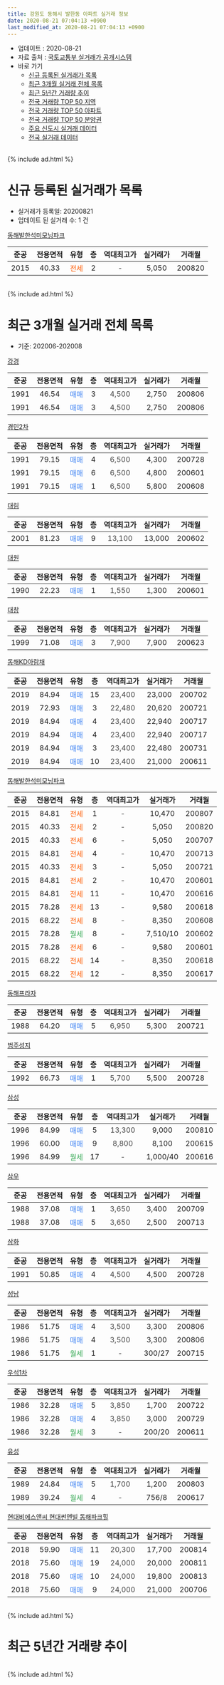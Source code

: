```yaml
---
title: 강원도 동해시 발한동 아파트 실거래 정보
date: 2020-08-21 07:04:13 +0900
last_modified_at: 2020-08-21 07:04:13 +0900
---
```


* 업데이트 : 2020-08-21
* 자료 출처 : [국토교통부 실거래가 공개시스템](http://rt.molit.go.kr)
* 바로 가기
    * [신규 등록된 실거래가 목록](#신규-등록된-실거래가-목록)
    * [최근 3개월 실거래 전체 목록](#최근-3개월-실거래-전체-목록)
    * [최근 5년간 거래량 추이](#최근-5년간-거래량-추이)
    * [전국 거래량 TOP 50 지역](https://inasie.github.io/apt-trade-info/최근-3개월-전국에서-가장-거래가-많이-발생한-지역)
    * [전국 거래량 TOP 50 아파트](https://inasie.github.io/apt-trade-info/최근-3개월-전국에서-가장-거래가-많이-발생한-아파트)
    * [전국 거래량 TOP 50 분양권](https://inasie.github.io/apt-trade-info/최근-3개월-전국에서-가장-거래가-많이-발생한-분양권)
    * [주요 신도시 실거래 데이터](https://inasie.github.io/apt-trade-info/주요-신도시)
    * [전국 실거래 데이터](https://inasie.github.io/apt-trade-info/전국)
<br>
{% include ad.html %}
<br>

# 신규 등록된 실거래가 목록
* 실거래가 등록일: 20200821
* 업데이트 된 실거래 수: 1 건


[동해발한석미모닝파크](https://search.naver.com/search.naver?query=%EA%B0%95%EC%9B%90%EB%8F%84+%EB%8F%99%ED%95%B4%EC%8B%9C+%EB%B0%9C%ED%95%9C%EB%8F%99+%EB%8F%99%ED%95%B4%EB%B0%9C%ED%95%9C%EC%84%9D%EB%AF%B8%EB%AA%A8%EB%8B%9D%ED%8C%8C%ED%81%AC)

|준공|전용면적|유형|층|역대최고가|실거래가|거래월|
|:---:|:---:|:---:|:---:|:---:|:---:|:---:|
|2015|40.33|<span style="color:#ff5a00">전세</span>|2|<span style="color:#444444">-</span>|5,050|200820|


<br>
{% include ad.html %}
<br>

# 최근 3개월 실거래 전체 목록
* 기준: 202006-202008


[강경](https://search.naver.com/search.naver?query=%EA%B0%95%EC%9B%90%EB%8F%84+%EB%8F%99%ED%95%B4%EC%8B%9C+%EB%B0%9C%ED%95%9C%EB%8F%99+%EA%B0%95%EA%B2%BD)

|준공|전용면적|유형|층|역대최고가|실거래가|거래월|
|:---:|:---:|:---:|:---:|:---:|:---:|:---:|
|1991|46.54|<span style="color:#4285f3">매매</span>|3|<span style="color:#444444">4,500</span>|2,750|200806|
|1991|46.54|<span style="color:#4285f3">매매</span>|3|<span style="color:#444444">4,500</span>|2,750|200806|

[경민2차](https://search.naver.com/search.naver?query=%EA%B0%95%EC%9B%90%EB%8F%84+%EB%8F%99%ED%95%B4%EC%8B%9C+%EB%B0%9C%ED%95%9C%EB%8F%99+%EA%B2%BD%EB%AF%BC2%EC%B0%A8)

|준공|전용면적|유형|층|역대최고가|실거래가|거래월|
|:---:|:---:|:---:|:---:|:---:|:---:|:---:|
|1991|79.15|<span style="color:#4285f3">매매</span>|4|<span style="color:#444444">6,500</span>|4,300|200728|
|1991|79.15|<span style="color:#4285f3">매매</span>|6|<span style="color:#444444">6,500</span>|4,800|200601|
|1991|79.15|<span style="color:#4285f3">매매</span>|1|<span style="color:#444444">6,500</span>|5,800|200608|

[대림](https://search.naver.com/search.naver?query=%EA%B0%95%EC%9B%90%EB%8F%84+%EB%8F%99%ED%95%B4%EC%8B%9C+%EB%B0%9C%ED%95%9C%EB%8F%99+%EB%8C%80%EB%A6%BC)

|준공|전용면적|유형|층|역대최고가|실거래가|거래월|
|:---:|:---:|:---:|:---:|:---:|:---:|:---:|
|2001|81.23|<span style="color:#4285f3">매매</span>|9|<span style="color:#444444">13,100</span>|13,000|200602|

[대원](https://search.naver.com/search.naver?query=%EA%B0%95%EC%9B%90%EB%8F%84+%EB%8F%99%ED%95%B4%EC%8B%9C+%EB%B0%9C%ED%95%9C%EB%8F%99+%EB%8C%80%EC%9B%90)

|준공|전용면적|유형|층|역대최고가|실거래가|거래월|
|:---:|:---:|:---:|:---:|:---:|:---:|:---:|
|1990|22.23|<span style="color:#4285f3">매매</span>|1|<span style="color:#444444">1,550</span>|1,300|200601|

[대창](https://search.naver.com/search.naver?query=%EA%B0%95%EC%9B%90%EB%8F%84+%EB%8F%99%ED%95%B4%EC%8B%9C+%EB%B0%9C%ED%95%9C%EB%8F%99+%EB%8C%80%EC%B0%BD)

|준공|전용면적|유형|층|역대최고가|실거래가|거래월|
|:---:|:---:|:---:|:---:|:---:|:---:|:---:|
|1999|71.08|<span style="color:#4285f3">매매</span>|3|<span style="color:#444444">7,900</span>|7,900|200623|

[동해KD아람채](https://search.naver.com/search.naver?query=%EA%B0%95%EC%9B%90%EB%8F%84+%EB%8F%99%ED%95%B4%EC%8B%9C+%EB%B0%9C%ED%95%9C%EB%8F%99+%EB%8F%99%ED%95%B4KD%EC%95%84%EB%9E%8C%EC%B1%84)

|준공|전용면적|유형|층|역대최고가|실거래가|거래월|
|:---:|:---:|:---:|:---:|:---:|:---:|:---:|
|2019|84.94|<span style="color:#4285f3">매매</span>|15|<span style="color:#444444">23,400</span>|23,000|200702|
|2019|72.93|<span style="color:#4285f3">매매</span>|3|<span style="color:#444444">22,480</span>|20,620|200721|
|2019|84.94|<span style="color:#4285f3">매매</span>|4|<span style="color:#444444">23,400</span>|22,940|200717|
|2019|84.94|<span style="color:#4285f3">매매</span>|4|<span style="color:#444444">23,400</span>|22,940|200717|
|2019|84.94|<span style="color:#4285f3">매매</span>|3|<span style="color:#444444">23,400</span>|22,480|200731|
|2019|84.94|<span style="color:#4285f3">매매</span>|10|<span style="color:#444444">23,400</span>|21,000|200611|

[동해발한석미모닝파크](https://search.naver.com/search.naver?query=%EA%B0%95%EC%9B%90%EB%8F%84+%EB%8F%99%ED%95%B4%EC%8B%9C+%EB%B0%9C%ED%95%9C%EB%8F%99+%EB%8F%99%ED%95%B4%EB%B0%9C%ED%95%9C%EC%84%9D%EB%AF%B8%EB%AA%A8%EB%8B%9D%ED%8C%8C%ED%81%AC)

|준공|전용면적|유형|층|역대최고가|실거래가|거래월|
|:---:|:---:|:---:|:---:|:---:|:---:|:---:|
|2015|84.81|<span style="color:#ff5a00">전세</span>|1|<span style="color:#444444">-</span>|10,470|200807|
|2015|40.33|<span style="color:#ff5a00">전세</span>|2|<span style="color:#444444">-</span>|5,050|200820|
|2015|40.33|<span style="color:#ff5a00">전세</span>|6|<span style="color:#444444">-</span>|5,050|200707|
|2015|84.81|<span style="color:#ff5a00">전세</span>|4|<span style="color:#444444">-</span>|10,470|200713|
|2015|40.33|<span style="color:#ff5a00">전세</span>|3|<span style="color:#444444">-</span>|5,050|200721|
|2015|84.81|<span style="color:#ff5a00">전세</span>|2|<span style="color:#444444">-</span>|10,470|200601|
|2015|84.81|<span style="color:#ff5a00">전세</span>|11|<span style="color:#444444">-</span>|10,470|200616|
|2015|78.28|<span style="color:#ff5a00">전세</span>|13|<span style="color:#444444">-</span>|9,580|200618|
|2015|68.22|<span style="color:#ff5a00">전세</span>|8|<span style="color:#444444">-</span>|8,350|200608|
|2015|78.28|<span style="color:#34a853">월세</span>|8|<span style="color:#444444">-</span>|7,510/10|200602|
|2015|78.28|<span style="color:#ff5a00">전세</span>|6|<span style="color:#444444">-</span>|9,580|200601|
|2015|68.22|<span style="color:#ff5a00">전세</span>|14|<span style="color:#444444">-</span>|8,350|200618|
|2015|68.22|<span style="color:#ff5a00">전세</span>|12|<span style="color:#444444">-</span>|8,350|200617|

[동해프라자](https://search.naver.com/search.naver?query=%EA%B0%95%EC%9B%90%EB%8F%84+%EB%8F%99%ED%95%B4%EC%8B%9C+%EB%B0%9C%ED%95%9C%EB%8F%99+%EB%8F%99%ED%95%B4%ED%94%84%EB%9D%BC%EC%9E%90)

|준공|전용면적|유형|층|역대최고가|실거래가|거래월|
|:---:|:---:|:---:|:---:|:---:|:---:|:---:|
|1988|64.20|<span style="color:#4285f3">매매</span>|5|<span style="color:#444444">6,950</span>|5,300|200721|

[범주성지](https://search.naver.com/search.naver?query=%EA%B0%95%EC%9B%90%EB%8F%84+%EB%8F%99%ED%95%B4%EC%8B%9C+%EB%B0%9C%ED%95%9C%EB%8F%99+%EB%B2%94%EC%A3%BC%EC%84%B1%EC%A7%80)

|준공|전용면적|유형|층|역대최고가|실거래가|거래월|
|:---:|:---:|:---:|:---:|:---:|:---:|:---:|
|1992|66.73|<span style="color:#4285f3">매매</span>|1|<span style="color:#444444">5,700</span>|5,500|200728|

[삼성](https://search.naver.com/search.naver?query=%EA%B0%95%EC%9B%90%EB%8F%84+%EB%8F%99%ED%95%B4%EC%8B%9C+%EB%B0%9C%ED%95%9C%EB%8F%99+%EC%82%BC%EC%84%B1)

|준공|전용면적|유형|층|역대최고가|실거래가|거래월|
|:---:|:---:|:---:|:---:|:---:|:---:|:---:|
|1996|84.99|<span style="color:#4285f3">매매</span>|5|<span style="color:#444444">13,300</span>|9,000|200810|
|1996|60.00|<span style="color:#4285f3">매매</span>|9|<span style="color:#444444">8,800</span>|8,100|200615|
|1996|84.99|<span style="color:#34a853">월세</span>|17|<span style="color:#444444">-</span>|1,000/40|200616|

[삼우](https://search.naver.com/search.naver?query=%EA%B0%95%EC%9B%90%EB%8F%84+%EB%8F%99%ED%95%B4%EC%8B%9C+%EB%B0%9C%ED%95%9C%EB%8F%99+%EC%82%BC%EC%9A%B0)

|준공|전용면적|유형|층|역대최고가|실거래가|거래월|
|:---:|:---:|:---:|:---:|:---:|:---:|:---:|
|1988|37.08|<span style="color:#4285f3">매매</span>|1|<span style="color:#444444">3,650</span>|3,400|200709|
|1988|37.08|<span style="color:#4285f3">매매</span>|5|<span style="color:#444444">3,650</span>|2,500|200713|

[삼화](https://search.naver.com/search.naver?query=%EA%B0%95%EC%9B%90%EB%8F%84+%EB%8F%99%ED%95%B4%EC%8B%9C+%EB%B0%9C%ED%95%9C%EB%8F%99+%EC%82%BC%ED%99%94)

|준공|전용면적|유형|층|역대최고가|실거래가|거래월|
|:---:|:---:|:---:|:---:|:---:|:---:|:---:|
|1991|50.85|<span style="color:#4285f3">매매</span>|4|<span style="color:#444444">4,500</span>|4,500|200728|

[성남](https://search.naver.com/search.naver?query=%EA%B0%95%EC%9B%90%EB%8F%84+%EB%8F%99%ED%95%B4%EC%8B%9C+%EB%B0%9C%ED%95%9C%EB%8F%99+%EC%84%B1%EB%82%A8)

|준공|전용면적|유형|층|역대최고가|실거래가|거래월|
|:---:|:---:|:---:|:---:|:---:|:---:|:---:|
|1986|51.75|<span style="color:#4285f3">매매</span>|4|<span style="color:#444444">3,500</span>|3,300|200806|
|1986|51.75|<span style="color:#4285f3">매매</span>|4|<span style="color:#444444">3,500</span>|3,300|200806|
|1986|51.75|<span style="color:#34a853">월세</span>|1|<span style="color:#444444">-</span>|300/27|200715|

[우석1차](https://search.naver.com/search.naver?query=%EA%B0%95%EC%9B%90%EB%8F%84+%EB%8F%99%ED%95%B4%EC%8B%9C+%EB%B0%9C%ED%95%9C%EB%8F%99+%EC%9A%B0%EC%84%9D1%EC%B0%A8)

|준공|전용면적|유형|층|역대최고가|실거래가|거래월|
|:---:|:---:|:---:|:---:|:---:|:---:|:---:|
|1986|32.28|<span style="color:#4285f3">매매</span>|5|<span style="color:#444444">3,850</span>|1,700|200722|
|1986|32.28|<span style="color:#4285f3">매매</span>|4|<span style="color:#444444">3,850</span>|3,000|200729|
|1986|32.28|<span style="color:#34a853">월세</span>|3|<span style="color:#444444">-</span>|200/20|200611|


<script async src="//pagead2.googlesyndication.com/pagead/js/adsbygoogle.js"></script>
<!-- 기본 -->
<ins class="adsbygoogle"
     style="display:block"
     data-ad-client="ca-pub-2446590836940007"
     data-ad-slot="1659523306"
     data-ad-format="auto"
     data-full-width-responsive="true"></ins>
<script>
(adsbygoogle = window.adsbygoogle || []).push({});
</script>


[유성](https://search.naver.com/search.naver?query=%EA%B0%95%EC%9B%90%EB%8F%84+%EB%8F%99%ED%95%B4%EC%8B%9C+%EB%B0%9C%ED%95%9C%EB%8F%99+%EC%9C%A0%EC%84%B1)

|준공|전용면적|유형|층|역대최고가|실거래가|거래월|
|:---:|:---:|:---:|:---:|:---:|:---:|:---:|
|1989|24.84|<span style="color:#4285f3">매매</span>|5|<span style="color:#444444">1,700</span>|1,200|200803|
|1989|39.24|<span style="color:#34a853">월세</span>|4|<span style="color:#444444">-</span>|756/8|200617|

[현대비에스앤씨 현대썬앤빌 동해파크힐](https://search.naver.com/search.naver?query=%EA%B0%95%EC%9B%90%EB%8F%84+%EB%8F%99%ED%95%B4%EC%8B%9C+%EB%B0%9C%ED%95%9C%EB%8F%99+%ED%98%84%EB%8C%80%EB%B9%84%EC%97%90%EC%8A%A4%EC%95%A4%EC%94%A8+%ED%98%84%EB%8C%80%EC%8D%AC%EC%95%A4%EB%B9%8C+%EB%8F%99%ED%95%B4%ED%8C%8C%ED%81%AC%ED%9E%90)

|준공|전용면적|유형|층|역대최고가|실거래가|거래월|
|:---:|:---:|:---:|:---:|:---:|:---:|:---:|
|2018|59.90|<span style="color:#4285f3">매매</span>|11|<span style="color:#444444">20,300</span>|17,700|200814|
|2018|75.60|<span style="color:#4285f3">매매</span>|19|<span style="color:#444444">24,000</span>|20,000|200811|
|2018|75.60|<span style="color:#4285f3">매매</span>|10|<span style="color:#444444">24,000</span>|19,800|200813|
|2018|75.60|<span style="color:#4285f3">매매</span>|9|<span style="color:#444444">24,000</span>|21,000|200706|


<br>
{% include ad.html %}
<br>

# 최근 5년간 거래량 추이


<div style="width:100%;">
    <canvas id="deal_progress" height="200"></canvas>
</div>

<script>
new Chart(document.getElementById("deal_progress"), {
    type: 'line',
    data: {
        labels: ['201508','201509','201510','201511','201512','201601','201602','201603','201604','201605','201606','201607','201608','201609','201610','201611','201612','201701','201702','201703','201704','201705','201706','201707','201708','201709','201710','201711','201712','201801','201802','201803','201804','201805','201806','201807','201808','201809','201810','201811','201812','201901','201902','201903','201904','201905','201906','201907','201908','201909','201910','201911','201912','202001','202002','202003','202004','202005','202006','202007','202008'],
        datasets: [{
            label: '매매',
            pointRadius: 1,
            data: [6, 4, 3, 3, 5, 11, 8, 6, 4, 9, 16, 1, 7, 7, 5, 9, 10, 3, 5, 7, 7, 16, 8, 3, 9, 4, 3, 4, 3, 4, 8, 10, 7, 5, 10, 9, 5, 9, 10, 11, 13, 5, 14, 14, 7, 7, 8, 7, 9, 10, 8, 14, 3, 14, 12, 6, 4, 8, 7, 14, 9],
            borderColor: "rgba(255, 201, 14, 1)",
            backgroundColor: "rgba(255, 201, 14, 0.5)",
            fill: false,
            lineTension: 0
        },{
            label: '전월세',
            pointRadius: 1,
            data: [1, 1, 0, 1, 2, 0, 0, 3, 2, 2, 1, 2, 79, 6, 1, 1, 1, 2, 61, 12, 5, 2, 0, 1, 116, 18, 4, 1, 2, 1, 1, 2, 1, 3, 2, 7, 119, 22, 16, 9, 4, 4, 6, 13, 11, 3, 1, 7, 2, 156, 21, 4, 4, 6, 10, 9, 9, 11, 11, 4, 2],
            borderColor: "rgba(0, 141, 185, 1)",
            backgroundColor: "rgba(0, 141, 185, 0.5)",
            fill: false,
            lineTension: 0
        }
        ]
    },
    options: {
        responsive: true,
        title: {
            display: false
        },
        tooltips: {
            mode: 'index',
            intersect: false
        },
        hover: {
            mode: 'nearest',
            intersect: true
        },
        scales: {
            xAxes: [{
                display: true,
                scaleLabel: {
                    display: true,
                    labelString: '년/월'
                }
            }],
            yAxes: [{
                display: true,
                ticks: {
                    suggestedMin: 0,
                },
                scaleLabel: {
                    display: true,
                    labelString: '실거래 수'
                }
            }]
        }
    }
});

</script>


<br>
{% include ad.html %}
<br>


